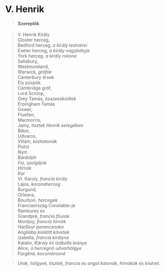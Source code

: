 <!-- ======================================================================
--- Search engine
title:          V. Henrik
keywords:       V. Henrik, királydráma
description:    William Shakespeare: V. Henrik.
--- Menu system
order:          50
text:           V. Henrik
hidden:         false
umbel:          false
--- Page properties
id:             /histories/henry-v
document:       
layout:         layout-2-left
$-left:         play-list
searchable:     true
======================================================================= -->

# V. Henrik

>   #### Szereplők
    
>   V. Henrik Király  
    Gloster herceg,  
    Bedford herceg, _a király testvérei_  
    Exeter herceg, _a király nagybátyja_  
    York herceg, _a király rokona_  
    Salisbury,  
    Westmoreland,  
    Warwick, _grófok_  
    Canterbury érsek    
    Ely püspök  
    Cambridge gróf,  
    Lord Scroop,  
    Grey Tamás, _összeesküdtek_  
    Erpingham Tamás  
    Gower,  
    Fluellen,  
    Macmorris,  
    Jamy, _tisztek Henrik seregében_  
    Bátor,  
    Udvaros,  
    Villám, _közkatonák_  
    Pistol  
    Nym  
    Bardolph  
    _Fiú, szolgájok_  
    _Hírnök_  
    _Kar_  
    VI. Károly, _francia király_  
    Lajos, _koronaherceg_  
    Burgund,  
    Orleans,  
    Bourbon,  _hercegek_  
    Franciaország Constable-je  
    Rambures _és_  
    Grandpré, _francia főurak_  
    Montjoy, _francia hírnök_  
    _Harfleur parancsnoka_  
    _Angliába küldött követek_  
    Izabella, _francia királyné_  
    Katalin, _Károly és Izabella leánya_  
    Alice, _a hercegnő udvarhölgye_  
    Fürgéné, _kocsmárosné_
    
>   _Urak, hölgyek, tisztek, francia és angol katonák, hírnökök és kiséret._
